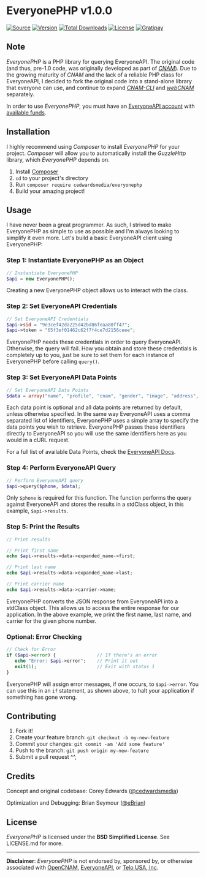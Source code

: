# EveryonePHP v1.0.0

[![Source](https://img.shields.io/badge/source-cedwardsmedia/everyonephp-blue.svg?style=flat-square "Source")](https://www.github.com/cedwardsmedia/cnam)
[![Version](https://img.shields.io/badge/version-1.0.1-brightgreen.svg?style=flat-square)]()
[![Total Downloads](https://img.shields.io/packagist/dt/cedwardsmedia/everyonephp.svg?style=flat-square)](https://packagist.org/packages/ropendev/datatablesphp)
[![License](https://img.shields.io/badge/license-BSD-lightgrey.svg?style=flat-square "License")](./LICENSE.md)
[![Gratipay](https://img.shields.io/gratipay/cedwardsmedia.svg?style=flat-square "License")](https://gratipay.com/~cedwardsmedia/)

## Note ##
_EveryonePHP_ is a PHP library for querying EveryoneAPI. The original code (and thus, pre-1.0 code, was originally developed as part of [_CNAM_](https://github.com/cedwardsmedia/cnam)). Due to the growing maturity of _CNAM_ and the lack of a reliable PHP class for EveryoneAPI, I decided to fork the original code into a stand-alone library that everyone can use, and continue to expand [_CNAM-CLI_](https://github.com/cedwardsmedia/cnam-cli) and [_webCNAM_](https://github.com/cedwardsmedia/webcnam) separately.

In order to use _EveryonePHP_, you must have an [EveryoneAPI account](https://www.everyoneapi.com/sign-up)  with [available funds](https://www.everyoneapi.com/pricing).

## Installation

I highly recommend using _Composer_ to install _EveryonePHP_ for your project. _Composer_ will allow you to automatically install the _GuzzleHttp_ library, which _EveryonePHP_ depends on.

1. Install [Composer](https://getcomposer.org/download/)
2. `cd` to your project's directory
3. Run `composer require cedwardsmedia/everyonephp`
4. Build your amazing project!


## Usage

I have never been a great programmer. As such, I strived to make EveryonePHP as simple to use as possible and I'm always looking to simplify it even more. Let's build a basic EveryoneAPI client using EveryonePHP:

### Step 1: Instantiate EveryonePHP as an Object
```php
// Instantiate EveryonePHP
$api = new EveryonePHP();
```
Creating a new EveryonePHP object allows us to interact with the class.

### Step 2: Set EveryoneAPI Credentials
```php
// Set EveryoneAPI Credentials
$api->sid = "9e3cef42da225d42bd86feaa80ff47";
$api->token = "65f3ef01462c62f7f4ce7d2156ceee";
```
EveryonePHP needs these credentials in order to query EveryoneAPI. Otherwise, the query will fail. How you obtain and store these credentials is completely up to you, just be sure to set them for each instance of EveryonePHP before calling `query()`.

### Step 3: Set EveryoneAPI Data Points
```php
// Set EveryoneAPI Data Points
$data = array("name", "profile", "cnam", "gender", "image", "address", "location", "line_provider", "carrier", "carrier_o", "linetype");
```
Each data point is optional and all data points are returned by default, unless otherwise specified. In the same way EveryoneAPI uses a comma separated list of identifiers, EveryonePHP uses a simple array to specify the data points you wish to retrieve. EveryonePHP passes these identifiers directly to EveryoneAPI so you will use the same identifiers here as you would in a cURL request.

For a full list of available Data Points, check the [EveryoneAPI Docs](https://www.everyoneapi.com/docs#data-points).

### Step 4: Perform EveryoneAPI Query
```php
// Perform EveryoneAPI query
$api->query($phone, $data);
```
Only `$phone` is required for this function. The function performs the query against EveryoneAPI and stores the results in a stdClass object, in this example, `$api->results`.

### Step 5: Print the Results
```php
// Print results

// Print first name
echo $api->results->data->expanded_name->first;

// Print last name
echo $api->results->data->expanded_name->last;

// Print carrier name
echo $api->results->data->carrier->name;
```
EveryonePHP converts the JSON response from EveryoneAPI into a stdClass object. This allows us to access the entire response for our application. In the above example, we print the first name, last name, and carrier for the given phone number.

### Optional: Error Checking
```php
// Check for Error
if ($api->error) {               // If there's an error
   echo "Error: $api->error";    // Print it out
   exit(1);                      // Exit with status 1
}
```
EveryonePHP will assign error messages, if one occurs, to `$api->error`. You can use this in an `if` statement, as shown above, to halt your application if something has gone wrong.

## Contributing

1. Fork it!
2. Create your feature branch: `git checkout -b my-new-feature`
3. Commit your changes: `git commit -am 'Add some feature'`
4. Push to the branch: `git push origin my-new-feature`
5. Submit a pull request ^^,

## Credits
Concept and original codebase: Corey Edwards ([@cedwardsmedia](https://www.twitter.com/cedwardsmedia))

Optimization and Debugging: Brian Seymour ([@eBrian](http://bri.io))

## License
_EveryonePHP_ is licensed under the **BSD Simplified License**. See LICENSE.md for more.

---
**Disclaimer**: _EveryonePHP_ is not endorsed by, sponsored by, or otherwise associated with [OpenCNAM](http://www.opencnam.com), [EveryoneAPI](http://www.everyoneapi.com), or [Telo USA, Inc](http://www.telo.com).
